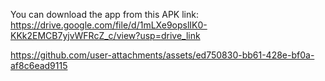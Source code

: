 You can download the app from this APK link: https://drive.google.com/file/d/1mLXe9opslIK0-KKk2EMCB7yjvWFRcZ_c/view?usp=drive_link


https://github.com/user-attachments/assets/ed750830-bb61-428e-bf0a-af8c6ead9115

